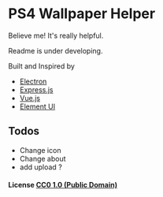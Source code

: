 # PS4 Wallpaper Helper

Believe me! It's really helpful.

Readme is under developing.

Built and Inspired by 

- [Electron](http://electron.atom.io/)
- [Express.js](http://expressjs.com/)
- [Vue.js](http://vuejs.org/)
- [Element UI](http://element.eleme.io/)

## Todos

- Change icon
- Change about
- add upload ?

#### License [CC0 1.0 (Public Domain)](LICENSE.md)
